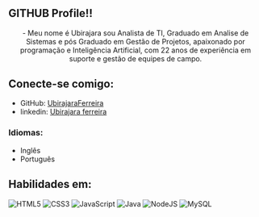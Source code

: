 

<h1 align="center">

## GITHUB Profile!!


</h1>

<p align="center"> - Meu nome é Ubirajara sou Analista de TI, Graduado em Analise de Sistemas e pós Graduado em Gestão de Projetos, apaixonado por programação e Inteligência Artificial, com 22 anos de experiência em suporte e gestão de equipes de campo.</p>


## Conecte-se comigo:
- GitHub: [UbirajaraFerreira](https://github.com/UbirajaraFerreira)
- linkedin: [Ubirajara ferreira](www.linkedin.com/in/ubirajara-ferreira-21512a224) 


### Idiomas:
- Inglês
- Português



## Habilidades em:
![HTML5](https://img.shields.io/badge/HTML5-000?style=for-the-badge&logo=html5)
![CSS3](https://img.shields.io/badge/CSS3-000?style=for-the-badge&logo=css3&logoColor=264CE4)
![JavaScript](https://img.shields.io/badge/JavaScript-000?style=for-the-badge&logo=javascript)
![Java](https://img.shields.io/badge/java-%23ED8B00.svg?style=for-the-badge&logo=openjdk&logoColor=white)
![NodeJS](https://img.shields.io/badge/node.js-6DA55F?style=for-the-badge&logo=node.js&logoColor=white)
![MySQL](https://img.shields.io/badge/mysql-%2300f.svg?style=for-the-badge&logo=mysql&logoColor=white)
